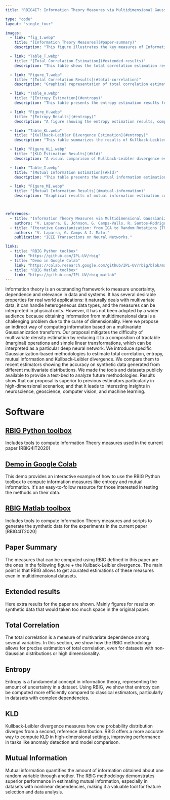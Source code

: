 ```yaml
---
title: "RBIG4IT: Information Theory Measures via Multidimensional Gaussianization"

type: "code"
layout: "single_four"

images:
  - link: "fig_1.webp"
    title: "[Information Theory Measures](#paper-summary)"
    description: "This figure illustrates the key measures of Information Theory that can be estimated using the RBIG methodology, including total correlation, entropy, mutual information, and Kullback-Leibler divergence."

  - link: "Table_T.webp"
    title: "[Total Correlation Estimation](#extended-results)"
    description: "This table shows the total correlation estimation results in relative mean absolute error for different distributions: Gaussian, uniform, and Student PDFs (μ = 3, 5, 20 for each row). Each column corresponds to experiments with varying dimensions D."

  - link: "Figure_T.webp"
    title: "[Total Correlation Results](#total-correlation)"
    description: "Graphical representation of total correlation estimation results. This figure compares the performance of different estimators for various multivariate distributions and dimensions."

  - link: "Table_H.webp"
    title: "[Entropy Estimation](#entropy)"
    description: "This table presents the entropy estimation results for different data distributions and dimensional settings, showcasing the performance of the RBIG estimator."

  - link: "Figure_H.webp"
    title: "[Entropy Results](#entropy)"
    description: "A figure showing the entropy estimation results, comparing the RBIG approach with other methods across various distributions and dimensionalities."

  - link: "Table_KL.webp"
    title: "[Kullback-Leibler Divergence Estimation](#entropy)"
    description: "This table summarizes the results of Kullback-Leibler divergence estimations for synthetic datasets, illustrating the performance of RBIG in different high-dimensional settings."

  - link: "Figure_KL1.webp"
    title: "[KLD Estimation Results](#kld)"
    description: "A visual comparison of Kullback-Leibler divergence estimators. The RBIG estimator is shown to perform well in a range of complex, high-dimensional scenarios."

  - link: "Table_I.webp"
    title: "[Mutual Information Estimation](#kld)"
    description: "This table presents the mutual information estimation results. The performance of RBIG is compared to other estimators for various distributions."

  - link: "Figure_MI.webp"
    title: "[Mutual Information Results](#mutual-information)"
    description: "Graphical results of mutual information estimation comparing RBIG with recent methods across several distributions and dimensions."



references:
  - title: "Information Theory Measures via Multidimensional Gaussianization [RBIG4IT2020]"
    authors: "V. Laparra, E. Johnson, G. Camps-Valls, R. Santos-Rodriguez, J. Malo."
  - title: "Iterative Gaussianization: from ICA to Random Rotations [TNN2011]"
    authors: "V. Laparra, G. Camps & J. Malo."
    publication: "IEEE Transactions on Neural Networks."

links:
  - title: "RBIG Python toolbox"
    link: "https://github.com/IPL-UV/rbig"
  - title: "Demo in Google Colab"
    link: "https://colab.research.google.com/github/IPL-UV/rbig/blob/master/notebooks/information_theory_colab.ipynb"
  - title: "RBIG Matlab toolbox"
    link: "https://github.com/IPL-UV/rbig_matlab"
---
```



  Information theory is an outstanding framework to measure uncertainty, dependence and relevance in data and systems. It has several desirable properties for real world applications: it naturally deals with multivariate data, it can handle heterogeneous data types, and the measures can be interpreted in physical units. However, it has not been adopted by a wider audience because obtaining information from multidimensional data is a challenging problem due to the curse of dimensionality. Here we propose an indirect way of computing information based on a multivariate Gaussianization transform. Our proposal mitigates the difficulty of multivariate density estimation by reducing it to a composition of tractable (marginal) operations and simple linear transformations, which can be interpreted as a particular deep neural network. We introduce specific Gaussianization-based methodologies to estimate total correlation, entropy, mutual information and Kullback-Leibler divergence. We compare them to recent estimators showing the accuracy on synthetic data generated from different multivariate distributions. We made the tools and datasets publicly available to provide a test-bed to analyze future methodologies. Results show that our proposal is superior to previous estimators particularly in high-dimensional scenarios; and that it leads to interesting insights in neuroscience, geoscience, computer vision, and machine learning.

  # Software

  ## [RBIG Python toolbox](https://github.com/IPL-UV/rbig)

  Includes tools to compute Information Theory measures used in the current paper [RBIG4IT2020]

  ## [Demo in Google Colab](https://colab.research.google.com/github/IPL-UV/rbig/blob/master/notebooks/information_theory_colab.ipynb)

  This demo provides an interactive example of how to use the RBIG Python toolbox to compute information measures like entropy and mutual information. It's an easy-to-follow resource for those interested in testing the methods on their data.

  ## [RBIG Matlab toolbox](https://github.com/IPL-UV/rbig_matlab)

  Includes tools to compute Information Theory measures and scripts to generate the synthetic data for the experiments in the current paper [RBIG4IT2020]

  ## Paper Summary

  The measures that can be computed using RBIG defined in this paper are the ones in the following figure + the Kulback-Leibler divergence. The main point is that RBIG allows to get acurated estimations of these measures even in multidimensional datasets.

  ## Extended results

  Here extra results for the paper are shown. Mainly figures for results on synthetic data that would taken too much space in the original paper.

  ## Total Correlation

  The total correlation is a measure of multivariate dependence among several variables. In this section, we show how the RBIG methodology allows for precise estimation of total correlation, even for datasets with non-Gaussian distributions or high dimensionality.

  ## Entropy

  Entropy is a fundamental concept in information theory, representing the amount of uncertainty in a dataset. Using RBIG, we show that entropy can be computed more efficiently compared to classical estimators, particularly in datasets with complex dependencies.


  ## KLD

  Kullback-Leibler divergence measures how one probability distribution diverges from a second, reference distribution. RBIG offers a more accurate way to compute KLD in high-dimensional settings, improving performance in tasks like anomaly detection and model comparison.

  ## Mutual Information

  Mutual information quantifies the amount of information obtained about one random variable through another. The RBIG methodology demonstrates superior performance in estimating mutual information, especially in datasets with nonlinear dependencies, making it a valuable tool for feature selection and data analysis.